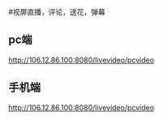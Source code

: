 #视屏直播，评论，送花，弹幕

## pc端
http://106.12.86.100:8080/livevideo/pcvideo

## 手机端
http://106.12.86.100:8080/livevideo/pcvideo
